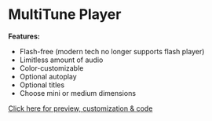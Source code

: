 # MultiTune Player

**Features:**
- Flash-free (modern tech no longer supports flash player)
- Limitless amount of audio
- Color-customizable
- Optional autoplay
- Optional titles
- Choose mini or medium dimensions

[Click here for preview, customization & code](https://cinness.github.io/mini.html)
